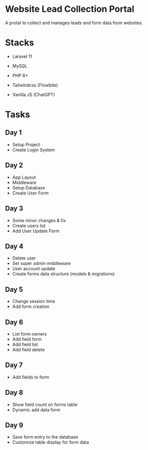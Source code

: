 # Website Lead Collection Portal
A protal to collect and manages leads and form data from websites.

# Stacks
- Laravel 11
- MySQL
- PHP 8+

- Tailwindcss (Flowbite)
- Vanilla JS (ChatGPT)

# Tasks
## Day 1
- Setup Project
- Create Login System

## Day 2
- App Layout
- Middleware
- Setup Database
- Create User Form

## Day 3
- Some minor changes & fix
- Create users list
- Add User Update Form

## Day 4
- Delete user
- Set super admin middleware
- User account update
- Create forms data structure (models & migrations)

## Day 5
- Change session time
- Add form creation

## Day 6
- List form owners
- Add field form
- Add field list
- Add field delete

## Day 7
- Add fields to form

## Day 8
- Show field count on forms table
- Dynamic add data form

## Day 9
- Save form entry to the database
- Customize table display for form data